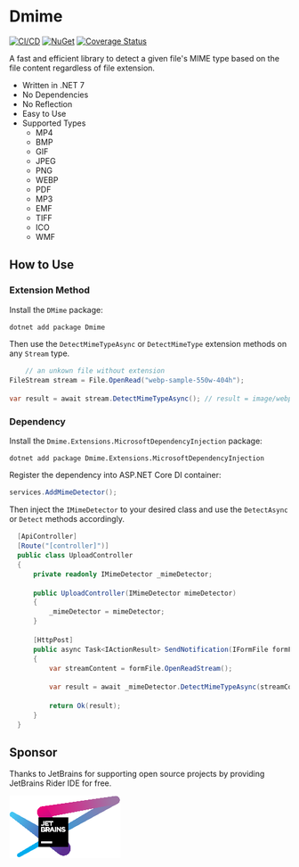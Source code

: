 # Dmime
[![CI/CD](https://github.com/litenova/DMime/actions/workflows/publish-packages.yml/badge.svg)](https://github.com/litenova/DMime/actions/workflows/publish-packages.yml)
[![NuGet](https://img.shields.io/nuget/vpre/Dmime.svg)](https://www.nuget.org/packages/Dmime)
[![Coverage Status](https://coveralls.io/repos/github/litenova/DMime/badge.svg?branch=main)](https://coveralls.io/github/litenova/DMime?branch=main)

A fast and efficient library to detect a given file's MIME type based on the file content regardless of file extension.

* Written in .NET 7
* No Dependencies
* No Reflection
* Easy to Use
* Supported Types
    * MP4
    * BMP
    * GIF
    * JPEG
    * PNG
    * WEBP
    * PDF
    * MP3
    * EMF
    * TIFF
    * ICO
    * WMF

## How to Use

### Extension Method

Install the `DMime` package:

```
dotnet add package Dmime
```

Then use the `DetectMimeTypeAsync` or `DetectMimeType` extension methods on any `Stream` type.

```c#
    // an unkown file without extension
FileStream stream = File.OpenRead("webp-sample-550w-404h");

var result = await stream.DetectMimeTypeAsync(); // result = image/webp
```

### Dependency

Install the `Dmime.Extensions.MicrosoftDependencyInjection` package:

```
dotnet add package Dmime.Extensions.MicrosoftDependencyInjection
```

Register the dependency into ASP.NET Core DI container:

```c#
services.AddMimeDetector();
```

Then inject the `IMimeDetector` to your desired class and use the `DetectAsync` or `Detect` methods accordingly.

```c#
  [ApiController]
  [Route("[controller]")]
  public class UploadController
  {
      private readonly IMimeDetector _mimeDetector;
  
      public UploadController(IMimeDetector mimeDetector)
      {
          _mimeDetector = mimeDetector;
      }
  
      [HttpPost]
      public async Task<IActionResult> SendNotification(IFormFile formFile)
      {
          var streamContent = formFile.OpenReadStream();
                  
          var result = await _mimeDetector.DetectMimeTypeAsync(streamContent);
  
          return Ok(result);
      }
  }
```

## Sponsor 

Thanks to JetBrains for supporting open source projects by providing JetBrains Rider IDE for free.

[![alt text][image]][hyperlink]

[hyperlink]: https://www.jetbrains.com/
[image]: assets/jetbrains-variant-4.png

